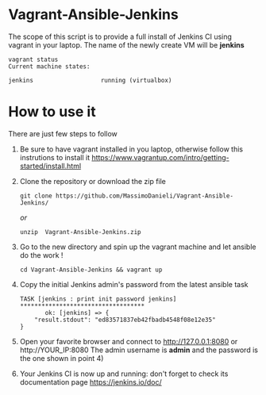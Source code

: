 # Vagrant-Ansible-Jenkins

The scope of this script is to provide a full install of Jenkins CI using vagrant in your laptop.
The name of the newly create VM will be **jenkins**

```
vagrant status
Current machine states:

jenkins                   running (virtualbox)
```

# How to use it

There are just few steps to follow

1) Be sure to have vagrant installed in you laptop, otherwise follow this instrutions to install it https://www.vagrantup.com/intro/getting-started/install.html

2) Clone the repository or download the zip file 

    `git clone https://github.com/MassimoDanieli/Vagrant-Ansible-Jenkins/`

    *or*

    `unzip  Vagrant-Ansible-Jenkins.zip`

3) Go to the new directory and spin up the vagrant machine and let ansible do the work !

    `cd Vagrant-Ansible-Jenkins && vagrant up`

4) Copy the initial Jenkins admin's password from the latest ansible task
    ```
    TASK [jenkins : print init password jenkins] ***********************************
           ok: [jenkins] => {
        "result.stdout": "ed83571837eb42fbadb4548f08e12e35"
    }
    ```
    

5) Open your favorite browser and connect to   http://127.0.0.1:8080 or http://YOUR_IP:8080 
The admin username is **admin** and the password is the one shown in point 4)

6) Your Jenkins CI is now up and running: don't forget to check its documentation page https://jenkins.io/doc/


